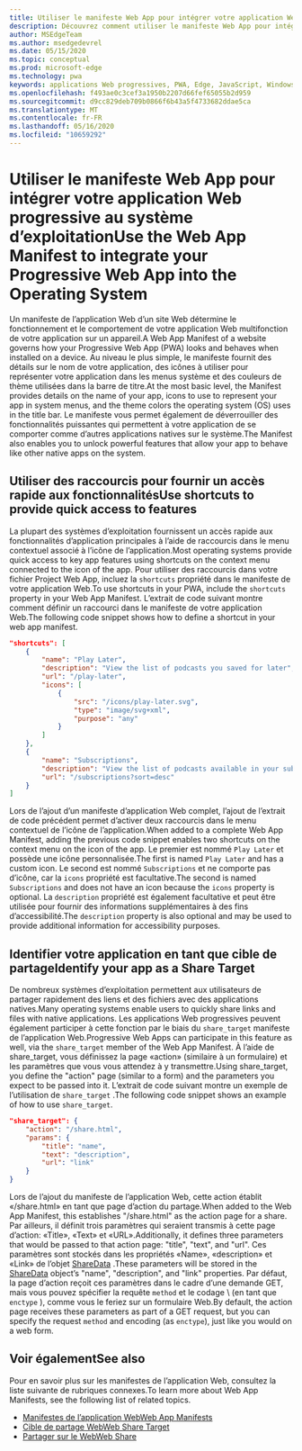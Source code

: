 ```yaml
---
title: Utiliser le manifeste Web App pour intégrer votre application Web progressive au système d’exploitation
description: Découvrez comment utiliser le manifeste Web App pour intégrer votre application Web progressive dans votre système d’exploitation.
author: MSEdgeTeam
ms.author: msedgedevrel
ms.date: 05/15/2020
ms.topic: conceptual
ms.prod: microsoft-edge
ms.technology: pwa
keywords: applications Web progressives, PWA, Edge, JavaScript, Windows, UWP, Microsoft Store
ms.openlocfilehash: f493ae0c3cef3a1950b2207d66fef65055b2d959
ms.sourcegitcommit: d9cc829deb709b0866f6b43a5f4733682ddae5ca
ms.translationtype: MT
ms.contentlocale: fr-FR
ms.lasthandoff: 05/16/2020
ms.locfileid: "10659292"
---
```

# <span data-ttu-id="4bb93-104">Utiliser le manifeste Web App pour intégrer votre application Web progressive au système d’exploitation</span><span class="sxs-lookup"><span data-stu-id="4bb93-104">Use the Web App Manifest to integrate your Progressive Web App into the Operating System</span></span>

<span data-ttu-id="4bb93-105">Un manifeste de l’application Web d’un site Web détermine le fonctionnement et le comportement de votre application Web multifonction de votre application sur un appareil.</span><span class="sxs-lookup"><span data-stu-id="4bb93-105">A Web App Manifest of a website governs how your Progressive Web App \(PWA\) looks and behaves when installed on a device.</span></span>  <span data-ttu-id="4bb93-106">Au niveau le plus simple, le manifeste fournit des détails sur le nom de votre application, des icônes à utiliser pour représenter votre application dans les menus système et des couleurs de thème utilisées dans la barre de titre.</span><span class="sxs-lookup"><span data-stu-id="4bb93-106">At the most basic level, the Manifest provides details on the name of your app, icons to use to represent your app in system menus, and the theme colors the operating system \(OS\) uses in the title bar.</span></span>  <span data-ttu-id="4bb93-107">Le manifeste vous permet également de déverrouiller des fonctionnalités puissantes qui permettent à votre application de se comporter comme d’autres applications natives sur le système.</span><span class="sxs-lookup"><span data-stu-id="4bb93-107">The Manifest also enables you to unlock powerful features that allow your app to behave like other native apps on the system.</span></span>  

## <span data-ttu-id="4bb93-108">Utiliser des raccourcis pour fournir un accès rapide aux fonctionnalités</span><span class="sxs-lookup"><span data-stu-id="4bb93-108">Use shortcuts to provide quick access to features</span></span>  

<span data-ttu-id="4bb93-109">La plupart des systèmes d’exploitation fournissent un accès rapide aux fonctionnalités d’application principales à l’aide de raccourcis dans le menu contextuel associé à l’icône de l’application.</span><span class="sxs-lookup"><span data-stu-id="4bb93-109">Most operating systems provide quick access to key app features using shortcuts on the context menu connected to the icon of the app.</span></span>  <span data-ttu-id="4bb93-110">Pour utiliser des raccourcis dans votre fichier Project Web App, incluez la `shortcuts` propriété dans le manifeste de votre application Web.</span><span class="sxs-lookup"><span data-stu-id="4bb93-110">To use shortcuts in your PWA, include the `shortcuts` property in your Web App Manifest.</span></span>  <span data-ttu-id="4bb93-111">L’extrait de code suivant montre comment définir un raccourci dans le manifeste de votre application Web.</span><span class="sxs-lookup"><span data-stu-id="4bb93-111">The following code snippet shows how to define a shortcut in your web app manifest.</span></span>  

```json
"shortcuts": [
    {
        "name": "Play Later",
        "description": "View the list of podcasts you saved for later",
        "url": "/play-later",
        "icons": [
            {
                "src": "/icons/play-later.svg",
                "type": "image/svg+xml",
                "purpose": "any"
            }
        ]
    },
    {
        "name": "Subscriptions",
        "description": "View the list of podcasts available in your subscription",
        "url": "/subscriptions?sort=desc"
    }
]
```  

<span data-ttu-id="4bb93-112">Lors de l’ajout d’un manifeste d’application Web complet, l’ajout de l’extrait de code précédent permet d’activer deux raccourcis dans le menu contextuel de l’icône de l’application.</span><span class="sxs-lookup"><span data-stu-id="4bb93-112">When added to a complete Web App Manifest, adding the previous code snippet enables two shortcuts on the context menu on the icon of the app.</span></span>  <span data-ttu-id="4bb93-113">Le premier est nommé `Play Later` et possède une icône personnalisée.</span><span class="sxs-lookup"><span data-stu-id="4bb93-113">The first is named `Play Later` and has a custom icon.</span></span>  <span data-ttu-id="4bb93-114">Le second est nommé `Subscriptions` et ne comporte pas d’icône, car la `icons` propriété est facultative.</span><span class="sxs-lookup"><span data-stu-id="4bb93-114">The second is named `Subscriptions` and does not have an icon because the `icons` property is optional.</span></span>  <span data-ttu-id="4bb93-115">La `description` propriété est également facultative et peut être utilisée pour fournir des informations supplémentaires à des fins d’accessibilité.</span><span class="sxs-lookup"><span data-stu-id="4bb93-115">The `description` property is also optional and may be used to provide additional information for accessibility purposes.</span></span>  

## <span data-ttu-id="4bb93-116">Identifier votre application en tant que cible de partage</span><span class="sxs-lookup"><span data-stu-id="4bb93-116">Identify your app as a Share Target</span></span>

<span data-ttu-id="4bb93-117">De nombreux systèmes d’exploitation permettent aux utilisateurs de partager rapidement des liens et des fichiers avec des applications natives.</span><span class="sxs-lookup"><span data-stu-id="4bb93-117">Many operating systems enable users to quickly share links and files with native applications.</span></span> <span data-ttu-id="4bb93-118">Les applications Web progressives peuvent également participer à cette fonction par le biais du `share_target` manifeste de l’application Web.</span><span class="sxs-lookup"><span data-stu-id="4bb93-118">Progressive Web Apps can participate in this feature as well, via the `share_target` member of the Web App Manifest.</span></span> <span data-ttu-id="4bb93-119">À l’aide de share_target, vous définissez la page «action» (similaire à un formulaire) et les paramètres que vous vous attendez à y transmettre.</span><span class="sxs-lookup"><span data-stu-id="4bb93-119">Using share_target, you define the "action" page (similar to a form) and the parameters you expect to be passed into it.</span></span> <span data-ttu-id="4bb93-120">L’extrait de code suivant montre un exemple de l’utilisation de `share_target` .</span><span class="sxs-lookup"><span data-stu-id="4bb93-120">The following code snippet shows an example of how to use `share_target`.</span></span>

```json
"share_target": {
    "action": "/share.html",
    "params": {
        "title": "name",
        "text": "description",
        "url": "link"
    }
}
```

<span data-ttu-id="4bb93-121">Lors de l’ajout du manifeste de l’application Web, cette action établit «/share.html» en tant que page d’action du partage.</span><span class="sxs-lookup"><span data-stu-id="4bb93-121">When added to the Web App Manifest, this establishes "/share.html" as the action page for a share.</span></span> <span data-ttu-id="4bb93-122">Par ailleurs, il définit trois paramètres qui seraient transmis à cette page d’action: «Title», «Text» et «URL».</span><span class="sxs-lookup"><span data-stu-id="4bb93-122">Additionally, it defines three parameters that would be passed to that action page: "title", "text", and "url".</span></span> <span data-ttu-id="4bb93-123">Ces paramètres sont stockés dans les propriétés «Name», «description» et «Link» de l’objet [ShareData](https://wicg.github.io/web-share#dom-sharedata) .</span><span class="sxs-lookup"><span data-stu-id="4bb93-123">These parameters will be stored in the [ShareData](https://wicg.github.io/web-share#dom-sharedata) object’s "name", "description", and "link" properties.</span></span> <span data-ttu-id="4bb93-124">Par défaut, la page d’action reçoit ces paramètres dans le cadre d’une demande GET, mais vous pouvez spécifier la requête `method` et le codage \ (en tant que `enctype` \), comme vous le feriez sur un formulaire Web.</span><span class="sxs-lookup"><span data-stu-id="4bb93-124">By default, the action page receives these parameters as part of a GET request, but you can specify the request `method` and encoding \(as `enctype`\), just like you would on a web form.</span></span>

## <span data-ttu-id="4bb93-125">Voir également</span><span class="sxs-lookup"><span data-stu-id="4bb93-125">See also</span></span>  

<span data-ttu-id="4bb93-126">Pour en savoir plus sur les manifestes de l’application Web, consultez la liste suivante de rubriques connexes.</span><span class="sxs-lookup"><span data-stu-id="4bb93-126">To learn more about Web App Manifests, see the following list of related topics.</span></span>  

* [<span data-ttu-id="4bb93-127">Manifestes de l’application Web</span><span class="sxs-lookup"><span data-stu-id="4bb93-127">Web App Manifests</span></span>][MDNWebAppManifests]  
* [<span data-ttu-id="4bb93-128">Cible de partage Web</span><span class="sxs-lookup"><span data-stu-id="4bb93-128">Web Share Target</span></span>][WICGShareTarget]
* [<span data-ttu-id="4bb93-129">Partager sur le Web</span><span class="sxs-lookup"><span data-stu-id="4bb93-129">Web Share</span></span>][WICGShare]

<!-- links -->  

[MDNWebAppManifests]: https://developer.mozilla.org/docs/Web/Manifest "Manifestes de l’application Web | MDN"  
[WICGShareTarget]: https://wicg.github.io/web-share-target/ "API cible de partage Web | WICG"
[WICGShare]: https://w3c.github.io/web-share/ "API de partage Web | WICG"
